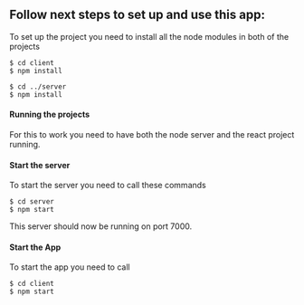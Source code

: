## Follow next steps to set up and use this app: 
To set up the project you need to install all the node modules in both of the projects
```
$ cd client
$ npm install
```
```
$ cd ../server
$ npm install
```
#### Running the projects
For this to work you need to have both the node server and the react project running.

#### Start the server
To start the server you need to call these commands
```
$ cd server
$ npm start
```
This server should now be running on port 7000. 
#### Start the App
To start the app you need to call
```
$ cd client
$ npm start
```
